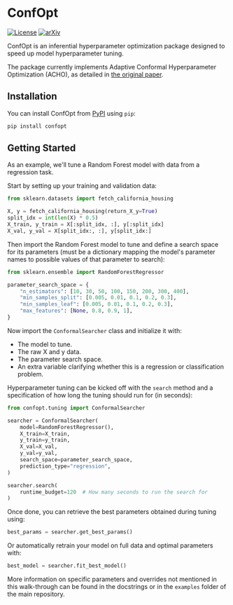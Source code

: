 # ConfOpt

[![License](https://img.shields.io/badge/License-Apache_2.0-blue.svg)](https://opensource.org/licenses/Apache-2.0)
[![arXiv](https://img.shields.io/badge/arXiv-ACHO-cyan)](https://doi.org/10.48550/arXiv.2207.03017)

ConfOpt is an inferential hyperparameter optimization package designed to
speed up model hyperparameter tuning.

The package currently implements Adaptive Conformal Hyperparameter Optimization (ACHO), as detailed
in [the original paper](https://doi.org/10.48550/arXiv.2207.03017).

## Installation

You can install ConfOpt from [PyPI](https://pypi.org/project/confopt) using `pip`:

```bash
pip install confopt
```

## Getting Started

As an example, we'll tune a Random Forest model with data from a regression task.

Start by setting up your training and validation data:

```python
from sklearn.datasets import fetch_california_housing

X, y = fetch_california_housing(return_X_y=True)
split_idx = int(len(X) * 0.5)
X_train, y_train = X[:split_idx, :], y[:split_idx]
X_val, y_val = X[split_idx:, :], y[split_idx:]
```

Then import the Random Forest model to tune and define a search space for
its parameters (must be a dictionary mapping the model's parameter names to
possible values of that parameter to search):

```python
from sklearn.ensemble import RandomForestRegressor

parameter_search_space = {
    "n_estimators": [10, 30, 50, 100, 150, 200, 300, 400],
    "min_samples_split": [0.005, 0.01, 0.1, 0.2, 0.3],
    "min_samples_leaf": [0.005, 0.01, 0.1, 0.2, 0.3],
    "max_features": [None, 0.8, 0.9, 1],
}
```

Now import the `ConformalSearcher` class and initialize it with:

- The model to tune.
- The raw X and y data.
- The parameter search space.
- An extra variable clarifying whether this is a regression or classification problem.

Hyperparameter tuning can be kicked off with the `search` method and a specification
of how long the tuning should run for (in seconds):

```python
from confopt.tuning import ConformalSearcher

searcher = ConformalSearcher(
    model=RandomForestRegressor(),
    X_train=X_train,
    y_train=y_train,
    X_val=X_val,
    y_val=y_val,
    search_space=parameter_search_space,
    prediction_type="regression",
)

searcher.search(
    runtime_budget=120  # How many seconds to run the search for
)
```

Once done, you can retrieve the best parameters obtained during tuning using:

```python
best_params = searcher.get_best_params()
```

Or automatically retrain your model on full data and optimal parameters with:

```python
best_model = searcher.fit_best_model()
```

More information on specific parameters and overrides not mentioned
in this walk-through can be found in the docstrings or in the `examples`
folder of the main repository.

